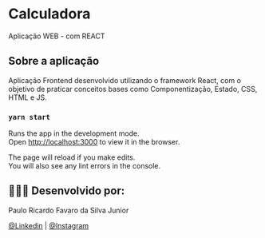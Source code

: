 # Calculadora
Aplicação WEB - com REACT 


## Sobre a aplicação
Aplicação Frontend desenvolvido utilizando o framework React, com o objetivo de praticar conceitos bases como Componentização, Estado, CSS, HTML e JS. 

### `yarn start`

Runs the app in the development mode.<br />
Open [http://localhost:3000](http://localhost:3000) to view it in the browser.

The page will reload if you make edits.<br />
You will also see any lint errors in the console.


## 👨🏼‍🚀 Desenvolvido por:

Paulo Ricardo Favaro da Silva Junior

 [@Linkedin](https://www.linkedin.com/in/paulo-ricardo-favaro-da-silva-junior-79092ab8/) | [@Instagram](https://www.instagram.com/prjr_dexter/)